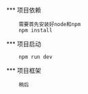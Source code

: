 *** 项目依赖
```
    需要首先安装好node和npm
    npm install

```
*** 项目启动
```
    npm run dev
```

*** 项目框架
```
    稍后
```